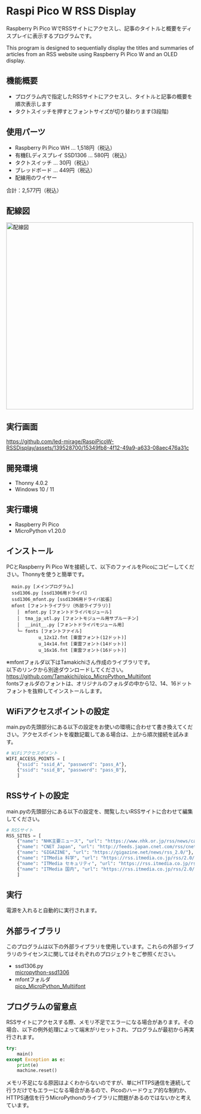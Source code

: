 # Raspi Pico W RSS Display

Raspberry Pi Pico WでRSSサイトにアクセスし、記事のタイトルと概要をディスプレイに表示するプログラムです。

This program is designed to sequentially display the titles and summaries of articles from an RSS website using Raspberry Pi Pico W and an OLED display.

## 機能概要

- プログラム内で指定したRSSサイトにアクセスし、タイトルと記事の概要を順次表示します
- タクトスイッチを押すとフォントサイズが切り替わります(3段階)

## 使用パーツ

- Raspberry Pi Pico WH … 1,518円（税込）
- 有機ELディスプレイ SSD1306 … 580円（税込）
- タクトスイッチ … 30円（税込）
- ブレッドボード … 449円（税込）
- 配線用のワイヤー

合計：2,577円（税込）

## 配線図

<img src="https://github.com/led-mirage/RaspiPicoW-RSSDisplay/assets/139528700/b0e6df4f-4e0d-4a36-9acb-897446c70daf" alt="配線図" width="500">

## 実行画面

https://github.com/led-mirage/RaspiPicoW-RSSDisplay/assets/139528700/15349fb8-4f12-49a9-a633-08aec476a31c

## 開発環境

- Thonny 4.0.2
- Windows 10 / 11

## 実行環境

- Raspberry Pi Pico
- MicroPython v1.20.0

## インストール

PCとRaspberry Pi Pico Wを接続して、以下のファイルをPicoにコピーしてください。Thonnyを使うと簡単です。

```
  main.py [メインプログラム]
  ssd1306.py [ssd1306用ドライバ]
  ssd1306_mfont.py [ssd1306用ドライバ拡張]
  mfont [フォントライブラリ（外部ライブラリ）]
    │  mfont.py [フォントドライバモジュール]
    │  tma_jp_utl.py [フォントモジュール用サブルーチン]
    │  __init__.py [フォントドライバモジュール用]
    └─ fonts [フォントファイル]
            u_12x12.fnt [東雲フォント(12ドット)]
            u_14x14.fnt [東雲フォント(14ドット)]
            u_16x16.fnt [東雲フォント(16ドット)]
```

※mfontフォルダ以下はTamakichiさん作成のライブラリです。  
以下のリンクから別途ダウンロードしてください。  
https://github.com/Tamakichi/pico_MicroPython_Multiifont  
fontsフォルダのフォントは、オリジナルのフォルダの中から12、14、16ドットフォントを抜粋してインストールします。

## WiFiアクセスポイントの設定

main.pyの先頭部分にある以下の設定をお使いの環境に合わせて書き換えてください。アクセスポイントを複数記載してある場合は、上から順次接続を試みます。

```py
# WiFiアクセスポイント
WIFI_ACCESS_POINTS = [
    {"ssid": "ssid_A", "password": "pass_A"},
    {"ssid": "ssid_B", "password": "pass_B"},
    ]
```

## RSSサイトの設定

main.pyの先頭部分にある以下の設定を、閲覧したいRSSサイトに合わせて編集してください。

```py
# RSSサイト
RSS_SITES = [
    {"name": "NHK主要ニュース", "url": "https://www.nhk.or.jp/rss/news/cat0.xml"},
    {"name": "CNET Japan", "url": "http://feeds.japan.cnet.com/rss/cnet/all.rdf"},
    {"name": "GIGAZINE", "url": "https://gigazine.net/news/rss_2.0/"},
    {"name": "ITMedia 科学", "url": "https://rss.itmedia.co.jp/rss/2.0/news_technology.xml"},
    {"name": "ITMedia セキュリティ", "url": "https://rss.itmedia.co.jp/rss/2.0/news_security.xml"},
    {"name": "ITMedia 国内", "url": "https://rss.itmedia.co.jp/rss/2.0/news_domestic.xml"},
    ]
```

## 実行

電源を入れると自動的に実行されます。

## 外部ライブラリ

このプログラムは以下の外部ライブラリを使用しています。これらの外部ライブラリのライセンスに関してはそれぞれのプロジェクトをご参照ください。

- ssd1306.py  
  [micropython-ssd1306](https://github.com/stlehmann/micropython-ssd1306)
- mfontフォルダ  
  [pico_MicroPython_Multiifont](https://github.com/Tamakichi/pico_MicroPython_Multiifont)

## プログラムの留意点

RSSサイトにアクセスする際、メモリ不足でエラーになる場合があります。その場合、以下の例外処理によって端末がリセットされ、プログラムが最初から再実行されます。

```py
try:
    main()
except Exception as e:
    print(e)
    machine.reset()
```

メモリ不足になる原因はよくわからないのですが、単にHTTPS通信を連続して行うだけでもエラーになる場合があるので、Picoのハードウェア的な制約か、HTTPS通信を行うMicroPythonのライブラリに問題があるのではないかと考えています。
